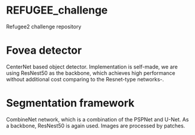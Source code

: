 # REFUGEE_challenge
Refugee2 challenge repository


# Fovea detector
CenterNet based object detector. Implementation is self-made, we are using ResNest50 as the backbone, 
which achieves high performance without additional cost comparing to the Resnet-type networks-.

# Segmentation framework
CombineNet network, which is a combination of the PSPNet and U-Net. As a backbone, ResNest50 is again used. 
Images are processed by patches.
